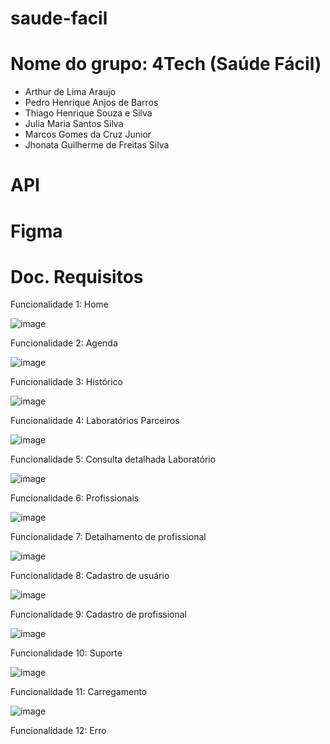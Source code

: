 # saude-facil

# Nome do grupo: 4Tech (Saúde Fácil)
- Arthur de Lima Araujo
- Pedro Henrique Anjos de Barros
- Thiago Henrique Souza e Silva
- Julia Maria Santos Silva
- Marcos Gomes da Cruz Junior
- Jhonata Guilherme de Freitas Silva

# API

# Figma

# Doc. Requisitos

Funcionalidade 1: Home

![image](https://github.com/Arthur-1702/saude-facil/assets/162645767/864a08b5-ff30-4323-88b6-bcb2ff83cf1c)


Funcionalidade 2: Agenda

![image](https://github.com/Arthur-1702/saude-facil/assets/162645767/73a7b9cb-71c2-42a1-9e53-4369f27bf97c)


Funcionalidade 3: Histórico 

![image](https://github.com/Arthur-1702/saude-facil/assets/162645767/38f1ae7c-8694-4a36-89ba-be83d8f5f750)


Funcionalidade 4: Laboratórios Parceiros

![image](https://github.com/Arthur-1702/saude-facil/assets/162645767/9dbaf3cd-b38c-451f-8708-ad916d8bc21b)


Funcionalidade 5: Consulta detalhada Laboratório

![image](https://github.com/Arthur-1702/saude-facil/assets/162645767/fde0eb77-ad24-4723-94da-363ad1309d47)


Funcionalidade 6: Profissionais

![image](https://github.com/Arthur-1702/saude-facil/assets/162645767/c0c6c335-97e5-4211-94be-080ddc6fa3c4)

Funcionalidade 7: Detalhamento de profissional

![image](https://github.com/Arthur-1702/saude-facil/assets/162645767/9f7ea95c-ae26-4e28-b428-350169f09c1b)


Funcionalidade 8: Cadastro de usuário

![image](https://github.com/Arthur-1702/saude-facil/assets/162645767/a7f58345-ad5a-4ba0-b5a8-0b0d6c644004)


Funcionalidade 9: Cadastro de profissional

![image](https://github.com/Arthur-1702/saude-facil/assets/162645767/97c0a2a2-6346-471a-814b-30ebb86038d5)


Funcionalidade 10: Suporte

![image](https://github.com/Arthur-1702/saude-facil/assets/162645767/a352c6b3-4a01-4e63-b254-67bf0354b5a5)


Funcionalidade 11: Carregamento

![image](https://github.com/Arthur-1702/saude-facil/assets/162645767/0e43d09c-ef57-4c2f-a7f3-138313e44794)


Funcionalidade 12: Erro



